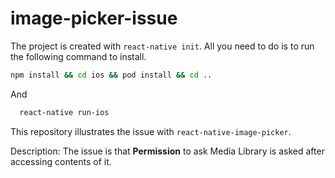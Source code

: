 # image-picker-issue

The project is created with `react-native init`. All you need to do is to run the following command to install.

```bash
npm install && cd ios && pod install && cd ..
```

And

```bash
  react-native run-ios
```

This repository illustrates the issue with `react-native-image-picker`.

Description: The issue is that **Permission** to ask Media Library is asked after accessing contents of it.
